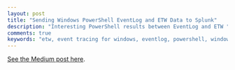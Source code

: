 ```yaml
---
layout: post
title: "Sending Windows PowerShell EventLog and ETW Data to Splunk"
description: "Interesting PowerShell results between EventLog and ETW "
comments: true
keywords: "etw, event tracing for windows, eventlog, powershell, windows, windows server, splunk"
---
```


[See the Medium post here](https://medium.com/@hannahsuarez/how-to-collecting-and-forwarding-powershell-logs-via-event-log-and-via-event-tracing-for-windows-8e00aa7eb5f7).
